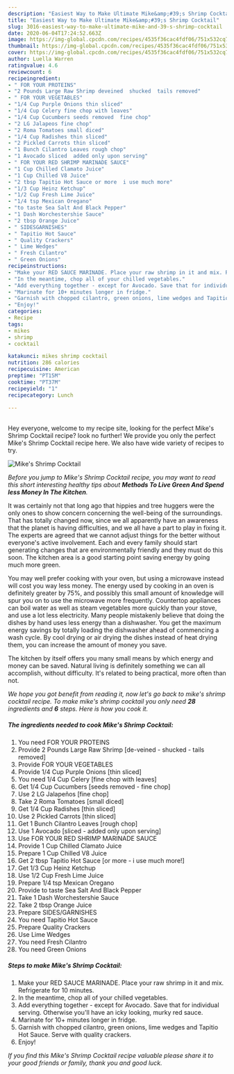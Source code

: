 ```yaml
---
description: "Easiest Way to Make Ultimate Mike&amp;#39;s Shrimp Cocktail"
title: "Easiest Way to Make Ultimate Mike&amp;#39;s Shrimp Cocktail"
slug: 3016-easiest-way-to-make-ultimate-mike-and-39-s-shrimp-cocktail
date: 2020-06-04T17:24:52.663Z
image: https://img-global.cpcdn.com/recipes/4535f36cac4fdf06/751x532cq70/mikes-shrimp-cocktail-recipe-main-photo.jpg
thumbnail: https://img-global.cpcdn.com/recipes/4535f36cac4fdf06/751x532cq70/mikes-shrimp-cocktail-recipe-main-photo.jpg
cover: https://img-global.cpcdn.com/recipes/4535f36cac4fdf06/751x532cq70/mikes-shrimp-cocktail-recipe-main-photo.jpg
author: Luella Warren
ratingvalue: 4.6
reviewcount: 6
recipeingredient:
- " FOR YOUR PROTEINS"
- "2 Pounds Large Raw Shrimp deveined  shucked  tails removed"
- " FOR YOUR VEGETABLES"
- "1/4 Cup Purple Onions thin sliced"
- "1/4 Cup Celery fine chop with leaves"
- "1/4 Cup Cucumbers seeds removed  fine chop"
- "2 LG Jalapeos fine chop"
- "2 Roma Tomatoes small diced"
- "1/4 Cup Radishes thin sliced"
- "2 Pickled Carrots thin sliced"
- "1 Bunch Cilantro Leaves rough chop"
- "1 Avocado sliced  added only upon serving"
- " FOR YOUR RED SHRIMP MARINADE SAUCE"
- "1 Cup Chilled Clamato Juice"
- "1 Cup Chilled V8 Juice"
- "2 tbsp Tapitio Hot Sauce or more  i use much more"
- "1/3 Cup Heinz Ketchup"
- "1/2 Cup Fresh Lime Juice"
- "1/4 tsp Mexican Oregano"
- "to taste Sea Salt And Black Pepper"
- "1 Dash Worchestershie Sauce"
- "2 tbsp Orange Juice"
- " SIDESGARNISHES"
- " Tapitio Hot Sauce"
- " Quality Crackers"
- " Lime Wedges"
- " Fresh Cilantro"
- " Green Onions"
recipeinstructions:
- "Make your RED SAUCE MARINADE. Place your raw shrimp in it and mix. Refrigerate for 10 minutes."
- "In the meantime, chop all of your chilled vegetables."
- "Add everything together - except for Avocado. Save that for individual serving. Otherwise you&#39;ll have an icky looking, murky red sauce."
- "Marinate for 10+ minutes longer in fridge."
- "Garnish with chopped cilantro, green onions, lime wedges and Tapitio Hot Sauce. Serve with quality crackers."
- "Enjoy!"
categories:
- Recipe
tags:
- mikes
- shrimp
- cocktail

katakunci: mikes shrimp cocktail 
nutrition: 286 calories
recipecuisine: American
preptime: "PT15M"
cooktime: "PT37M"
recipeyield: "1"
recipecategory: Lunch

---
```

<br>
Hey everyone, welcome to my recipe site, looking for the perfect Mike&#39;s Shrimp Cocktail recipe? look no further! We provide you only the perfect Mike&#39;s Shrimp Cocktail recipe here. We also have wide variety of recipes to try.
<br>


![Mike&#39;s Shrimp Cocktail](https://img-global.cpcdn.com/recipes/4535f36cac4fdf06/751x532cq70/mikes-shrimp-cocktail-recipe-main-photo.jpg)

<i>Before you jump to Mike&#39;s Shrimp Cocktail recipe, you may want to read this short interesting healthy tips about 
<strong>Methods To Live Green And Spend less Money In The Kitchen</strong>.</i>
</br>

It was certainly not that long ago that hippies and tree huggers were the only ones to show concern concerning the well-being of the surroundings. That has totally changed now, since we all apparently have an awareness that the planet is having difficulties, and we all have a part to play in fixing it. The experts are agreed that we cannot adjust things for the better without everyone's active involvement. Each and every family should start generating changes that are environmentally friendly and they must do this soon. The kitchen area is a good starting point saving energy by going much more green.

You may well prefer cooking with your oven, but using a microwave instead will cost you way less money. The energy used by cooking in an oven is definitely greater by 75%, and possibly this small amount of knowledge will spur you on to use the microwave more frequently. Countertop appliances can boil water as well as steam vegetables more quickly than your stove, and use a lot less electricity. Many people mistakenly believe that doing the dishes by hand uses less energy than a dishwasher. You get the maximum energy savings by totally loading the dishwasher ahead of commencing a wash cycle. By cool drying or air drying the dishes instead of heat drying them, you can increase the amount of money you save.

The kitchen by itself offers you many small means by which energy and money can be saved. Natural living is definitely something we can all accomplish, without difficulty. It's related to being practical, more often than not.


<i>We hope you got benefit from reading it, now let's go back to mike&#39;s shrimp cocktail recipe. To make mike&#39;s shrimp cocktail you only need <strong>28</strong> ingredients and <strong>6</strong> steps. Here is how you cook it.
</i>

##### The ingredients needed to cook Mike&#39;s Shrimp Cocktail:

1. You need  FOR YOUR PROTEINS
1. Provide 2 Pounds Large Raw Shrimp [de-veined - shucked - tails removed]
1. Provide  FOR YOUR VEGETABLES
1. Provide 1/4 Cup Purple Onions [thin sliced]
1. You need 1/4 Cup Celery [fine chop with leaves]
1. Get 1/4 Cup Cucumbers [seeds removed - fine chop]
1. Use 2 LG Jalapeños [fine chop]
1. Take 2 Roma Tomatoes [small diced]
1. Get 1/4 Cup Radishes [thin sliced]
1. Use 2 Pickled Carrots [thin sliced]
1. Get 1 Bunch Cilantro Leaves [rough chop]
1. Use 1 Avocado [sliced - added only upon serving]
1. Use  FOR YOUR RED SHRIMP MARINADE SAUCE
1. Provide 1 Cup Chilled Clamato Juice
1. Prepare 1 Cup Chilled V8 Juice
1. Get 2 tbsp Tapitio Hot Sauce [or more - i use much more!]
1. Get 1/3 Cup Heinz Ketchup
1. Use 1/2 Cup Fresh Lime Juice
1. Prepare 1/4 tsp Mexican Oregano
1. Provide to taste Sea Salt And Black Pepper
1. Take 1 Dash Worchestershie Sauce
1. Take 2 tbsp Orange Juice
1. Prepare  SIDES/GARNISHES
1. You need  Tapitio Hot Sauce
1. Prepare  Quality Crackers
1. Use  Lime Wedges
1. You need  Fresh Cilantro
1. You need  Green Onions


##### Steps to make Mike&#39;s Shrimp Cocktail:

1. Make your RED SAUCE MARINADE. Place your raw shrimp in it and mix. Refrigerate for 10 minutes.
1. In the meantime, chop all of your chilled vegetables.
1. Add everything together - except for Avocado. Save that for individual serving. Otherwise you&#39;ll have an icky looking, murky red sauce.
1. Marinate for 10+ minutes longer in fridge.
1. Garnish with chopped cilantro, green onions, lime wedges and Tapitio Hot Sauce. Serve with quality crackers.
1. Enjoy!


<i>If you find this Mike&#39;s Shrimp Cocktail recipe valuable please share it to your good friends or family, thank you and good luck.</i>
